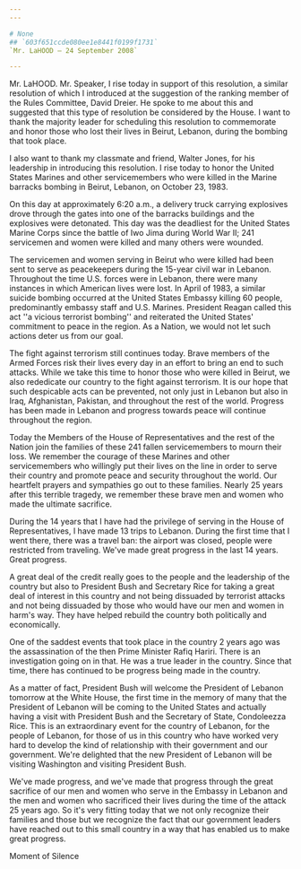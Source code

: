 ```yaml
---
---

# None
## `603f651ccde080ee1e8441f0199f1731`
`Mr. LaHOOD — 24 September 2008`

---
```



Mr. LaHOOD. Mr. Speaker, I rise today in support of this resolution, 
a similar resolution of which I introduced at the suggestion of the 
ranking member of the Rules Committee, David Dreier. He spoke to me 
about this and suggested that this type of resolution be considered by 
the House. I want to thank the majority leader for scheduling this 
resolution to commemorate and honor those who lost their lives in 
Beirut, Lebanon, during the bombing that took place.

I also want to thank my classmate and friend, Walter Jones, for his 
leadership in introducing this resolution. I rise today to honor the 
United States Marines and other servicemembers who were killed in the 
Marine barracks bombing in Beirut, Lebanon, on October 23, 1983.

On this day at approximately 6:20 a.m., a delivery truck carrying 
explosives drove through the gates into one of the barracks buildings 
and the explosives were detonated. This day was the deadliest for the 
United States Marine Corps since the battle of Iwo Jima during World 
War II; 241 servicemen and women were killed and many others were 
wounded.

The servicemen and women serving in Beirut who were killed had been 
sent to serve as peacekeepers during the 15-year civil war in Lebanon. 
Throughout the time U.S. forces were in Lebanon, there were many 
instances in which American lives were lost. In April of 1983, a 
similar suicide bombing occurred at the United States Embassy killing 
60 people, predominantly embassy staff and U.S. Marines. President 
Reagan called this act ''a vicious terrorist bombing'' and reiterated 
the United States' commitment to peace in the region. As a Nation, we 
would not let such actions deter us from our goal.

The fight against terrorism still continues today. Brave members of 
the Armed Forces risk their lives every day in an effort to bring an 
end to such attacks. While we take this time to honor those who were 
killed in Beirut, we also rededicate our country to the fight against 
terrorism. It is our hope that such despicable acts can be prevented, 
not only just in Lebanon but also in Iraq, Afghanistan, Pakistan, and 
throughout the rest of the world. Progress has been made in Lebanon and 
progress towards peace will continue throughout the region.

Today the Members of the House of Representatives and the rest of the 
Nation join the families of these 241 fallen servicemembers to mourn 
their loss. We remember the courage of these Marines and other 
servicemembers who willingly put their lives on the line in order to 
serve their country and promote peace and security throughout the 
world. Our heartfelt prayers and sympathies go out to these families. 
Nearly 25 years after this terrible tragedy, we remember these brave 
men and women who made the ultimate sacrifice.

During the 14 years that I have had the privilege of serving in the 
House of Representatives, I have made 13 trips to Lebanon. During the 
first time that I went there, there was a travel ban: the airport was 
closed, people were restricted from traveling. We've made great 
progress in the last 14 years. Great progress.

A great deal of the credit really goes to the people and the 
leadership of the country but also to President Bush and Secretary Rice 
for taking a great deal of interest in this country and not being 
dissuaded by terrorist attacks and not being dissuaded by those who 
would have our men and women in harm's way. They have helped rebuild 
the country both politically and economically.

One of the saddest events that took place in the country 2 years ago 
was the assassination of the then Prime Minister Rafiq Hariri. There is 
an investigation going on in that. He was a true leader in the country. 
Since that time, there has continued to be progress being made in the 
country.

As a matter of fact, President Bush will welcome the President of 
Lebanon tomorrow at the White House, the first time in the memory of 
many that the President of Lebanon will be coming to the United States 
and actually having a visit with President Bush and the Secretary of 
State, Condoleezza Rice. This is an extraordinary event for the country 
of Lebanon, for the people of Lebanon, for those of us in this country 
who have worked very hard to develop the kind of relationship with 
their government and our government. We're delighted that the new 
President of Lebanon will be visiting Washington and visiting President 
Bush.

We've made progress, and we've made that progress through the great 
sacrifice of our men and women who serve in the Embassy in Lebanon and 
the men and women who sacrificed their lives during the time of the 
attack 25 years ago. So it's very fitting today that we not only 
recognize their families and those but we recognize the fact that our 
government leaders have reached out to this small country in a way that 
has enabled us to make great progress.















 Moment of Silence
